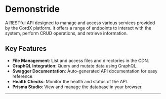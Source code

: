 # Demonstride

A RESTful API designed to manage and access various services provided by the CordX platform. It offers a range of endpoints to interact with the system, perform CRUD operations, and retrieve information.

## Key Features

-   **File Management**: List and access files and directories in the CDN.
-   **GraphQL Integration**: Query and mutate data using GraphQL.
-   **Swagger Documentation**: Auto-generated API documentation for easy reference.
-   **Health Checks**: Monitor the health and status of the API.
-   **Prisma Studio**: View and manage the database in your browser.

---
